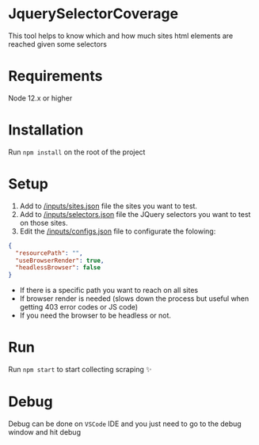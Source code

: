 # JquerySelectorCoverage
This tool helps to know which and how much sites html elements are reached given some selectors


# Requirements
  Node 12.x or higher

# Installation

  Run `npm install` on the root of the project
  
# Setup
  
  1. Add to [/inputs/sites.json](https://github.com/andresSaldanaAguilar/jquerySelectorCoverage/blob/master/inputs/sites.json) file the sites you want to test.
  2. Add to [/inputs/selectors.json](https://github.com/andresSaldanaAguilar/jquerySelectorCoverage/blob/master/inputs/selectors.json) file the JQuery selectors you want to test on those sites.
  3. Edit the [/inputs/configs.json](https://github.com/andresSaldanaAguilar/jquerySelectorCoverage/blob/master/inputs/configs.json) file to configurate the folowing:
```json
{
  "resourcePath": "",
  "useBrowserRender": true,
  "headlessBrowser": false
}
```
  - If there is a specific path you want to reach on all sites
  - If browser render is needed (slows down the process but useful when getting 403 error codes or JS code) 
  - If you need the browser to be headless or not.

# Run

  Run `npm start` to start collecting scraping :sparkles:

# Debug

  Debug can be done on `VSCode` IDE and you just need to go to the debug window and hit debug
